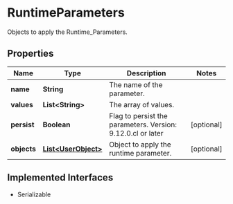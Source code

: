 

# RuntimeParameters

Objects to apply the Runtime_Parameters.

## Properties

| Name | Type | Description | Notes |
|------------ | ------------- | ------------- | -------------|
|**name** | **String** | The name of the parameter. |  |
|**values** | **List&lt;String&gt;** | The array of values. |  |
|**persist** | **Boolean** | Flag to persist the parameters.    Version: 9.12.0.cl or later  |  [optional] |
|**objects** | [**List&lt;UserObject&gt;**](UserObject.md) | Object to apply the runtime parameter. |  [optional] |


## Implemented Interfaces

* Serializable


